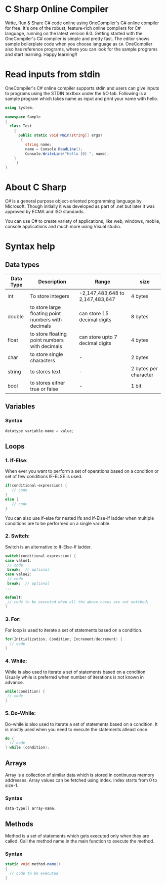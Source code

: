 # C Sharp Online Compiler

Write, Run & Share C# code online using OneCompiler's C# online compiler for free. It's one of the robust, feature-rich online compilers for C# language, running on the latest version 8.0. Getting started with the OneCompiler's C# compiler is simple and pretty fast. The editor shows sample boilerplate code  when you choose language as `C#`. OneCompiler also has reference programs, where you can look for the sample programs and start learning. Happy learning!!

# Read inputs from stdin
OneCompiler's C# online compiler supports stdin and users can give inputs to programs using the STDIN textbox under the I/O tab. Following is a sample program which takes name as input and print your name with hello.

```c#
using System;
 
namespace Sample
{
  class Test
    {
      public static void Main(string[] args)
       {
         string name;
         name = Console.ReadLine();
         Console.WriteLine("Hello {0} ", name);
	}
     }
}
```

# About C Sharp

C# is a general purpose object-oriented programming language by Microsoft. Though initially it was developed as part of .net but later it was approved by ECMA and ISO standards.

You can use C# to create variety of applications, like web, windows, mobile, console applications and much more using Visual studio.


# Syntax help

## Data types
|Data Type| Description|Range| size|
|----|----|----|----|
|int| To store integers|-2,147,483,648 to 2,147,483,647| 4 bytes|
|double| to store large floating point numbers with decimals|can store 15 decimal digits| 8 bytes|
|float| to store floating point numbers with decimals| can store upto 7 decimal digits| 4 bytes
|char| to store single characters|-| 2 bytes|
|string| to stores text|-| 2 bytes per character|
|bool|  to stores either true or false|-|1 bit|

## Variables

### Syntax
```c#
datatype variable-name = value;
```
## Loops

### 1. If-Else:

When ever you want to perform a set of operations based on a condition or set of few conditions IF-ELSE is used.

```c#
if(conditional-expression) {
   // code
} 
else {
   // code
}
```

You can also use if-else for nested Ifs and If-Else-If ladder when multiple conditions are to be performed on a single variable.

### 2. Switch:

Switch is an alternative to If-Else-If ladder.

```c#
switch(conditional-expression) {    
case value1:    
 // code    
 break;  // optional  
case value2:    
 // code    
 break;  // optional  
...    
    
default:     
 // code to be executed when all the above cases are not matched;    
} 
```
### 3. For:

For loop is used to iterate a set of statements based on a condition.

```c#
for(Initialization; Condition; Increment/decrement) {
  // code  
} 
```
### 4. While:

While is also used to iterate a set of statements based on a condition. Usually while is preferred when number of iterations is not known in advance.

```c#
while(condition) {
 // code 
}
```
### 5. Do-While:
Do-while is also used to iterate a set of statements based on a condition. It is mostly used when you need to execute the statements atleast once.

```c#
do {
  // code 
} while (condition);
```

## Arrays

Array is a collection of similar data which is stored in continuous memory addresses. Array values can be fetched using index.  Index starts from 0 to size-1.

### Syntax

```c#
data-type[] array-name;
```

## Methods

Method is a set of statements which gets executed only when they are called. Call the method name in the main function to execute the method.

### Syntax

```c#
static void method-name() 
{
  // code to be executed
}
```

